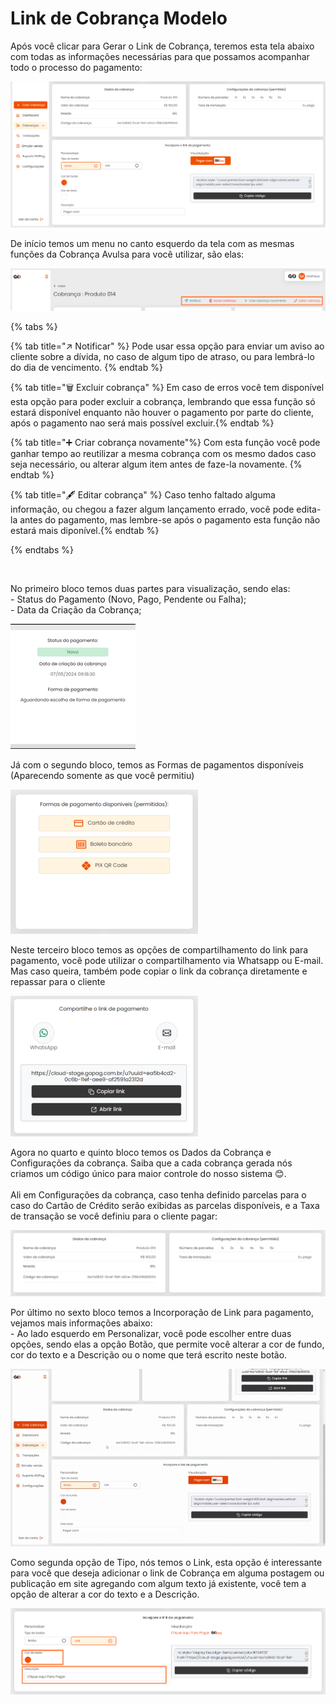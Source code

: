 # Link de Cobrança Modelo


<p>Após você clicar para Gerar o Link de Cobrança, teremos esta tela abaixo com todas as informações necessárias para que possamos acompanhar todo o processo do pagamento:</p>

![criar_cobranca_modelo](/assets/prints/criar_cobranca_modelo.png)

<p>De início temos um menu no canto esquerdo da tela com as mesmas funções da Cobrança Avulsa para você utilizar, são elas:<br></p>

![criar_cobranca_menu_cabecalho](/assets/prints/criar_cobranca_menu_cabecalho.png)

{% tabs %}

{% tab title="↗️ Notificar" %} Pode usar essa opção para enviar um aviso ao cliente sobre a dívida, no caso de algum tipo de atraso, ou para lembrá-lo do dia de vencimento. {% endtab %}

{% tab title="🗑️ Excluir cobrança" %} Em caso de erros você tem disponível esta opção para poder excluir a cobrança, lembrando que essa função só estará disponível enquanto não houver o pagamento por parte do cliente, após o pagamento nao será mais possível excluir.{% endtab %}

{% tab title="➕ Criar cobrança novamente"%} Com esta função você pode ganhar tempo ao reutilizar a mesma cobrança com os mesmo dados caso seja necessário, ou alterar algum item antes de faze-la novamente. {% endtab %}

{% tab title="🖋️ Editar cobrança" %} Caso tenho faltado alguma informação, ou chegou a fazer algum lançamento errado, você pode edita-la antes do pagamento, mas lembre-se após o pagamento esta função não estará mais diponível.{% endtab %}

{% endtabs %}


<br>

<p>No primeiro bloco temos duas partes para visualização, sendo elas:<br>
    - Status do Pagamento (Novo, Pago, Pendente ou Falha);<br>
    - Data da Criação da Cobrança;<br></p>

![criar_cobranca_bloco_1](/assets/prints/criar_cobranca_bloco_1.gif)

<p>Já com o segundo bloco, temos as Formas de pagamentos disponíveis (Aparecendo somente as que você permitiu) </p>

![criar_cobranca_bloco_2](/assets/prints/criar_cobranca_bloco_2.png)

<p>Neste terceiro bloco temos as opções de compartilhamento do link para pagamento, você pode utilizar o compartilhamento via Whatsapp ou E-mail. Mas caso queira, também pode copiar o link da cobrança diretamente e repassar para o cliente</p>

![criar_cobranca_bloco_3](/assets/prints/criar_cobranca_bloco_3.png)

<p>Agora no quarto e quinto bloco temos os Dados da Cobrança e Configurações da cobrança. Saiba que a cada cobrança gerada nós criamos um código único para maior controle do nosso sistema 😊.<br><br>
Ali em Configurações da cobrança, caso tenha definido parcelas para o caso do Cartão de Crédito serão exibidas as parcelas disponíveis, e a Taxa de transação se você definiu para o cliente pagar:</p>

![criar_cobranca_bloco_4_e_5](/assets/prints/criar_cobranca_modelo_bloco_4.png)

<p>Por último no sexto bloco temos a Incorporação de Link para pagamento, vejamos mais informações abaixo:<br>
    - Ao lado esquerdo em Personalizar, você pode escolher entre duas opções, sendo elas a opção Botão, que permite você alterar a cor de fundo, cor do texto e a Descrição ou o nome que terá escrito neste botão.<br>

![criar_cobranca_bloco_6](/assets/prints/criar_cobranca_modelo_bloco_6.gif)



<p>Como segunda opção de Tipo, nós temos o Link, esta opção é interessante para você que deseja adicionar o link de Cobrança em alguma postagem ou publicação em site agregando com algum texto já existente, você tem a opção de alterar a cor do texto e a Descrição.</p>

![criar_cobranca_bloco_6](/assets/prints/criar_cobranca_modelo_bloco_6_1.png)
